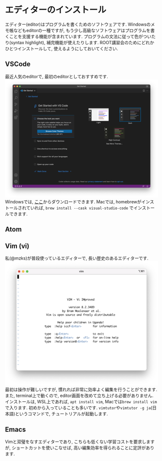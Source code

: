 # エディターのインストール

エディター(editor)はプログラムを書くためのソフトウェアです.
Windowsのメモ帳などもeditorの一種ですが, もう少し高級なソフトウェアはプログラムを書くことを支援する機能が含まれています.
プログラムの文法に従って色がついたり(syntax highlight), 補完機能が使えたりします.
ROOT講習会のためにどれかひとつインストールして, 使えるようにしておいてください.

## VSCode
最近人気のeditorで, 最初のeditorとしておすすめです.
![VSCode](./img/vscode1.png)
Windowsでは, [ここ](https://azure.microsoft.com/ja-jp/products/visual-studio-code/)からダウンロードできます.
Macでは, homebrewがインストールされていれば, `brew install --cask visual-studio-code` でインストールできます.

## Atom

## Vim (vi)
私(@mzks)が普段使っているエディターで, 長い歴史のあるエディターです.
![Vim](./img/vim1.png)
最初は操作が難しいですが, 慣れれば非常に効率よく編集を行うことができます.
また, terminal上で動くので, editor画面を改めて立ち上げる必要がありません.
インストールは, WSL上であれば, `apt install vim`, Macでは`brew install vim`で入ります.
初めから入っていることも多いです.
`vimtutor`や`vimtutor -g ja`(日本語)というコマンドで, チュートリアルが起動します.

## Emacs
Vimと双璧をなすエディターであり, こちらも低くない学習コストを要求しますが, ショートカットを使いこなせば, 高い編集効率を得られることに定評があります.
